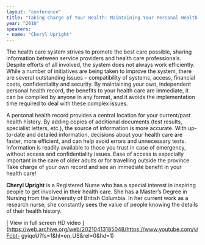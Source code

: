 ```yaml
---
layout: "conference"
title: "Taking Charge of Your Health: Maintaining Your Personal Health Record"
year: "2010"
speakers:
- name: "Cheryl Upright"
---
```



The health care system strives to promote the best care possible, sharing
information between service providers and health care professionals. Despite
efforts of all involved, the system does not always work efficiently. While a
number of initiatives are being taken to improve the system, there are several
outstanding issues – compatibility of systems, access, financial costs,
confidentiality and security. By maintaining your own, independent personal
health record, the benefits to your health care are immediate, it can be
compiled by anyone in any format, and it avoids the implementation time
required to deal with these complex issues.

A personal health record provides a central location for your current/past
health history. By adding copies of additional documents (test results,
specialist letters, etc.), the source of information is more accurate. With
up-to-date and detailed information, decisions about your health care are
faster, more efficient, and can help avoid errors and unnecessary tests.
Information is readily available to those you trust in case of emergency,
without access and confidentiality issues. Ease of access is especially
important in the care of older adults or for travelling outside the province.
Take charge of your own record and see an immediate benefit in your health
care!

**Cheryl Upright** is a Registered Nurse who has a special interest in
inspiring people to get involved in their health care. She has a Master’s
Degree in Nursing from the University of British Columbia. In her current work
as a research nurse, she constantly sees the value of people knowing the
details of their health history.


[ View in full screen HD video
](https://web.archive.org/web/20210413185048/https://www.youtube.com/v/Fcbt-
gyiqoU?fs=1&hl=en_US&rel=0&hd=1)


[//]: # (Retrieved from https://web.archive.org/web/20210416135337/https://www.ideawave.ca/the-conference/taking-charge-of-your-health-maintaining-your-personal-health-record)